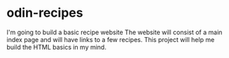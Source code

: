 # odin-recipes
I'm going to build a basic recipe website
The website will consist of a main index page and will have links to a few recipes.
This project will help me build the HTML basics in my mind.